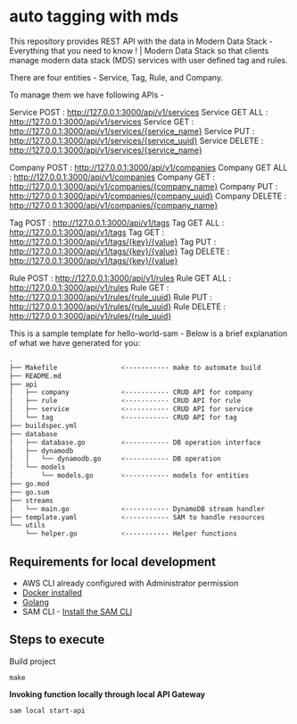 # auto tagging with mds

This repository provides REST API with the data in Modern Data Stack - Everything that you need to know ! | Modern Data Stack so that clients manage modern data stack (MDS) services with user defined tag and rules.

There are four entities - Service, Tag, Rule, and Company.

To manage them we have following APIs -

Service	POST    : http://127.0.0.1:3000/api/v1/services
Service	GET ALL : http://127.0.0.1:3000/api/v1/services
Service	GET     : http://127.0.0.1:3000/api/v1/services/{service_name}
Service	PUT     : http://127.0.0.1:3000/api/v1/services/{service_uuid}
Service	DELETE  : http://127.0.0.1:3000/api/v1/services/{service_name}

Company	POST    : http://127.0.0.1:3000/api/v1/companies
Company	GET ALL : http://127.0.0.1:3000/api/v1/companies
Company	GET     : http://127.0.0.1:3000/api/v1/companies/{company_name}
Company	PUT     : http://127.0.0.1:3000/api/v1/companies/{company_uuid}
Company	DELETE  : http://127.0.0.1:3000/api/v1/companies/{company_name}

Tag	POST        : http://127.0.0.1:3000/api/v1/tags
Tag	GET ALL     : http://127.0.0.1:3000/api/v1/tags
Tag	GET         : http://127.0.0.1:3000/api/v1/tags/{key}/{value}
Tag	PUT         : http://127.0.0.1:3000/api/v1/tags/{key}/{value}
Tag	DELETE      : http://127.0.0.1:3000/api/v1/tags/{key}/{value}

Rule POST       : http://127.0.0.1:3000/api/v1/rules
Rule GET ALL    : http://127.0.0.1:3000/api/v1/rules
Rule GET        : http://127.0.0.1:3000/api/v1/rules/{rule_uuid}
Rule PUT        : http://127.0.0.1:3000/api/v1/rules/{rule_uuid}
Rule DELETE     : http://127.0.0.1:3000/api/v1/rules/{rule_uuid}

This is a sample template for hello-world-sam - Below is a brief explanation of what we have generated for you:

```bash
.
├── Makefile                <----------- make to automate build
├── README.md
├── api
│   ├── company             <----------- CRUD API for company 
│   ├── rule                <----------- CRUD API for rule 
│   ├── service             <----------- CRUD API for service 
│   └── tag                 <----------- CRUD API for tag 
├── buildspec.yml
├── database
│   ├── database.go         <----------- DB operation interface
│   ├── dynamodb
│   │   └── dynamodb.go     <----------- DB operation
│   └── models
│       └── models.go       <----------- models for entities 
├── go.mod
├── go.sum
├── streams
│   └── main.go             <----------- DynamoDB stream handler
├── template.yaml           <----------- SAM to handle resources
└── utils
    └── helper.go           <----------- Helper functions
```

## Requirements for local development

* AWS CLI already configured with Administrator permission
* [Docker installed](https://www.docker.com/community-edition)
* [Golang](https://golang.org)
* SAM CLI - [Install the SAM CLI](https://docs.aws.amazon.com/serverless-application-model/latest/developerguide/serverless-sam-cli-install.html)

## Steps to execute

Build project
 
```shell
make
```

**Invoking function locally through local API Gateway**

```bash
sam local start-api
```
